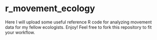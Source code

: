 # r_movement_ecology
Here I will upload some useful reference R code for analyzing movement data for my fellow ecologists. Enjoy! Feel free to fork this repository to fit your workflow.
